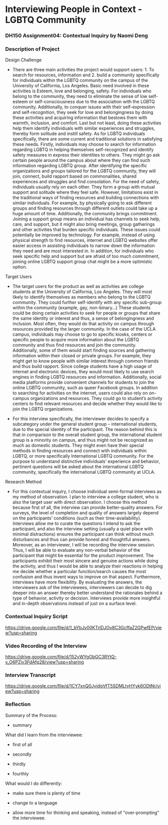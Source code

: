 # Interviewing People in Context - LGBTQ Community

### DH150 Assignment04: Contextual Inquiry by Naomi Deng

### Description of Project 

Design Challenge

- There are three main activities the project would support users: 1. To search for resources, information and 2. build a community specifically for individuals within the LGBTQ community on the campus of the University of California, Los Angeles.  Basic need involved in these activities is Esteem, love and belonging, safety. For individuals who belong to the community, they need to eliminate the sense of low self-esteem or self-consciousness due to the association with the LGBTQ community. Additionally, to conquer issues with their self-expression and self-recognition, they seek for love and belongingness by doing these activities and acquiring information that bestows them with warmth, inclusion, and comfort. Last but not least, doing these activities help them identify individuals with similar experiences and struggles, thereby form solitude and instill safety. As for LGBTQ individuals specifically, there are some current and traditional solutions in satisfying these needs. Firstly, individuals may choose to search for information regarding LGBTQ in helping themselves self-recognized and identify safety measures in express their identities to others. They might go ask certain people around the campus about where they can find such information regarding LGBTQ group. After identifying the specific organizations and groups tailored for the LGBTQ community, they will join, connect, build rapport based on commonalities, shared experiences and struggles and find consolation. For the need of safety, individuals usually rely on each other. They form a group with mutual support and solitude where they feel safe. However, limitations exist in the traditional ways of finding resources and building connections with similar individuals. For example, by physically going to ask different groups and finding resources through different outlets could take up a huge amount of time. Additionally, the community brings commitment. Joining a support group means an individual has channels to seek help, care, and support, but it might also bring meetings, group gatherings and other activities that burden specific individuals. These issues could potentially be improved by technology. For example, instead of using physical strength to find resources, internet and LGBTQ websites offer easier access in assisting individuals to narrow down the information they need and are most interested in. In addition, for individuals who seek specific help and support but are afraid of too much commitment, joining online LGBTQ support group chat might be a more optimistic option.

Target Users

- The target users for the product as well as activities are college students at the University of California, Los Angeles. They will most likely to identify themselves as members who belong to the LGBTQ community. They could further self-identify with any specific sub-group within the community (example, gay, non-binary…)  These students could be doing certain activities to seek for people or groups that share the same identity or interest and thus, a sense of belongingness and inclusion. Most often, they would do that activity on campus through resources provided by the larger community. In the case of the UCLA campus, individuals may choose to go to specific kiosks, centers or specific people to acquire more information about the LGBTQ community and thus find resources and join the community. Additionally, some of them would start finding sources and gathering information within their closed or private groups. For example, they might get to know people with similar interest through common friends and thus build rapport. Since college students have a high usage of internet and electronic devices, they would most likely to use search engines in finding LGBTQ resources and information. Additionally, social media platforms provide convenient channels for students to join the online LGBTQ community, such as queer Facebook groups. In addition to searching for activities on the internet, users could also rely on on-campus organizations and resources. They could go to student’s activity centers to find relevant resources and decide whether they would like to join the LGBTQ organizations. 

- For this interview specifically, the interviewer decides to specify a subcategory under the general student group – international students, due to the special identity of the participant. The reason behind this is that in comparison to the overall student group, the international student group is a minority on campus, and thus might not be recognized as much as domestic students. They might even have their special methods in finding resources and connect with individuals within LGBTQ, or more specifically International LGBTQ community. For the purpose to understand distinctive individuals’ experience and behavior, pertinent questions will be asked about the international LGBTQ community, specifically the international LGBTQ community at UCLA. 

Research Method

- For this contextual inquiry, I choose individual semi-formal interviews as my method of observation. I plan to interview a college student, who is also the target user with direct observation. I choose this method because first of all, the interview can provide better-quality answers. For surveys, the level of completion and quality of answers largely depend on the participants’ conditions (such as their time-availability). Interviews allow me to curate the questions I intend to ask the participant, and also the interview setting (usually a quiet place with minimal distractions) ensures the participant can think without much disturbances and thus can provide honest and thoughtful answers. Moreover, as an interviewer, I will be recording the interview session. Thus, I will be able to evaluate any non-verbal behavior of the participant that might be essential for the product improvement. The participants exhibit their most sincere and genuine actions while doing the activity, and thus I would be able to analyze their reactions in helping me decide whether a particular function/search causes the most confusion and thus invent ways to improve on that aspect. Furthermore, interviews have more flexibility. By evaluating the answers, the interviewers ask of the interviewees, interviewers can decide to dig deeper into an answer thereby better understand the rationales behind a type of behavior, activity or decision. Interviews provide more insightful and in-depth observations instead of just on a surface level. 

### Contextual Inquiry Script

https://drive.google.com/file/d/1_bYbJy00KTrIDJOv8C3GcffaZ2GPwfEP/view?usp=sharing

### Video Recording of the Interview

https://drive.google.com/file/d/152yWYgObGC3RYtQ-v_O6PZjv3FdAfq28/view?usp=sharing

### Interview Transcript

https://drive.google.com/file/d/1CY7xnQ0JyidgVfT5SDMLtyHYyk6ODtNr/view?usp=sharing

### Reflection

Summary of the Process: 

- summary

What did I learn from the interviewee: 

- first of all

- secondly

- thirdly

- fourthly

What would I do differently: 

- make sure there is plenty of time

- change to a language 

- allow more time for thinking and speaking, instead of "over-prompting" the interviewee. 



